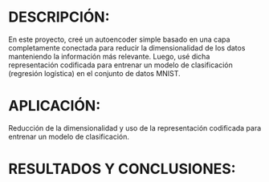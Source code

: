 # DESCRIPCIÓN:
En este proyecto, creé un autoencoder simple basado en una capa completamente conectada para reducir la dimensionalidad de los datos manteniendo la información más relevante. Luego, usé dicha representación codificada para entrenar un modelo de clasificación (regresión logística) en el conjunto de datos MNIST.

# APLICACIÓN:
Reducción de la dimensionalidad y uso de la representación codificada para entrenar un modelo de clasificación.

# RESULTADOS Y CONCLUSIONES:
